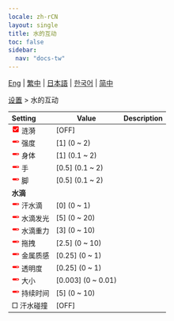 ```yaml
---
locale: zh-rCN
layout: single
title: 水的互动
toc: false
sidebar:
  nav: "docs-tw"
---
```

[Eng](/dancexr/menu/2025.4/actor/water_interaction) | [繁中](/tw/dancexr/menu/2025.4/actor/water_interaction) | [日本語](/jp/dancexr/menu/2025.4/actor/water_interaction) | [한국어](/kr/dancexr/menu/2025.4/actor/water_interaction) | [简中](/zh/dancexr/menu/2025.4/actor/water_interaction)

[设置](../menu#设置) > 水的互动



| Setting | Value | Description |
| :--- | --- | :--- |
|<nobr><img src="/images/icon/ic_check_on.png" alt="check on icon"/> 涟漪</nobr>| [OFF] | 
|<nobr><img src="/images/icon/ic_slider.png" alt="slider icon"/> 强度</nobr>| [1] (0 ~ 2) | 
|<nobr><img src="/images/icon/ic_slider.png" alt="slider icon"/> 身体</nobr>| [1] (0.1 ~ 2) | 
|<nobr><img src="/images/icon/ic_slider.png" alt="slider icon"/> 手</nobr>| [0.5] (0.1 ~ 2) | 
|<nobr><img src="/images/icon/ic_slider.png" alt="slider icon"/> 脚</nobr>| [0.5] (0.1 ~ 2) | 
|<nobr> <b>水滴</b></nobr>|| 
|<nobr><img src="/images/icon/ic_slider.png" alt="slider icon"/> 汗水滴</nobr>| [0] (0 ~ 1) | 
|<nobr><img src="/images/icon/ic_slider.png" alt="slider icon"/> 水滴发光</nobr>| [5] (0 ~ 20) | 
|<nobr><img src="/images/icon/ic_slider.png" alt="slider icon"/> 水滴重力</nobr>| [3] (0 ~ 10) | 
|<nobr><img src="/images/icon/ic_slider.png" alt="slider icon"/> 拖拽</nobr>| [2.5] (0 ~ 10) | 
|<nobr><img src="/images/icon/ic_slider.png" alt="slider icon"/> 金属质感</nobr>| [0.25] (0 ~ 1) | 
|<nobr><img src="/images/icon/ic_slider.png" alt="slider icon"/> 透明度</nobr>| [0.25] (0 ~ 1) | 
|<nobr><img src="/images/icon/ic_slider.png" alt="slider icon"/> 大小</nobr>| [0.003] (0 ~ 0.01) | 
|<nobr><img src="/images/icon/ic_slider.png" alt="slider icon"/> 持续时间</nobr>| [5] (0 ~ 10) | 
|<nobr> □ 汗水碰撞</nobr>| [OFF] | 
